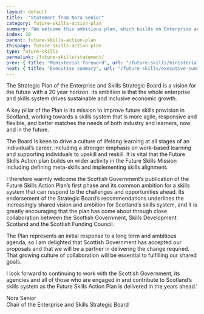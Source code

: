 ```yaml
---
layout: default
title:  "Statement from Nora Senior"
category: future-skills-action-plan
summary: "We welcome this ambitious plan, which builds on Enterprise and Skills Strategic Board’s recommendations and reaffirms this Government’s commitment to an agile, responsive skills system."
index: 20
parent: future-skills-action-plan
thispage: future-skills-action-plan
type: future-skills
permalink: /future-skills/statement/
prev: { title: "Ministerial foreword", url: "/future-skills/ministerial-foreword/" }
next: { title: "Executive summary", url: "/future-skills/executive-summary/" }
---
```


The Strategic Plan of the Enterprise and Skills Strategic Board is a vision for the future with a 20 year horizon. Its ambition is that the whole enterprise and skills system drives sustainable and inclusive economic growth.

A key pillar of the Plan is its mission to improve future skills provision in Scotland, working towards a skills system that is more agile, responsive and flexible, and better matches the needs of both industry and learners, now and in the future.

The Board is keen to drive a culture of lifelong learning at all stages of an individual’s career, including a stronger emphasis on work-based learning and supporting individuals to upskill and reskill. It is vital that the Future Skills Action plan builds on wider activity in the Future Skills Mission including defining meta-skills and implementing skills alignment.

I therefore warmly welcome the Scottish Government’s publication of the Future Skills Action Plan’s first phase and its common ambition for a skills system that can respond to the challenges and opportunities ahead. Its endorsement of the Strategic Board’s recommendations underlines the increasingly shared vision and ambition for Scotland’s skills system, and it is greatly encouraging that the plan has come about through close collaboration between the Scottish Government, Skills Development Scotland and the Scottish Funding Council.

The Plan represents an initial response to a long term and ambitious agenda, so I am delighted that Scottish Government has accepted our proposals and that we will be a partner in delivering the change required. That growing culture of collaboration will be essential to fulfilling our shared goals.

I look forward to continuing to work with the Scottish Government, its agencies and all of those who are engaged in and contribute to Scotland’s skills system as the Future Skills Action Plan is delivered in the years ahead.’

Nora Senior  
Chair of the Enterprise and Skills Strategic Board
